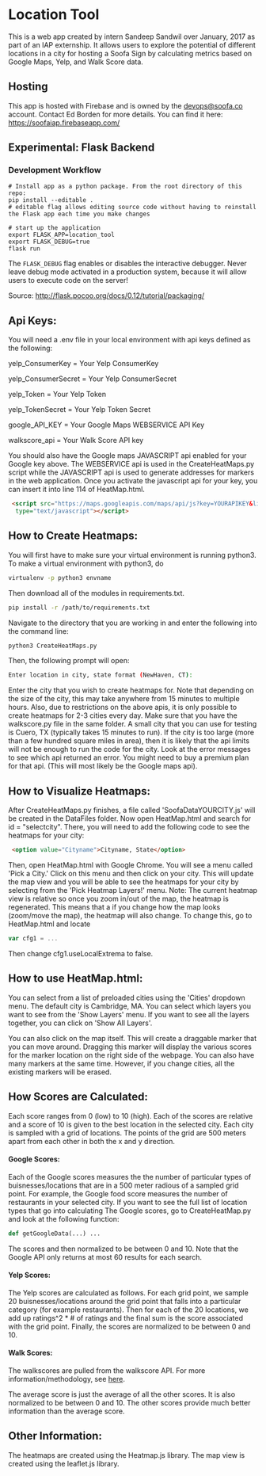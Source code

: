 # Location Tool

This is a web app created by intern Sandeep Sandwil over January, 2017 as part of an IAP externship. It allows users to explore the potential of different locations in a city for hosting a Soofa Sign by calculating metrics based on Google Maps, Yelp, and Walk Score data.

## Hosting

This app is hosted with Firebase and is owned by the devops@soofa.co account. Contact Ed Borden for more details. You can find it here: https://soofaiap.firebaseapp.com/

## Experimental: Flask Backend

### Development Workflow

```
# Install app as a python package. From the root directory of this repo:
pip install --editable .
# editable flag allows editing source code without having to reinstall the Flask app each time you make changes

# start up the application
export FLASK_APP=location_tool
export FLASK_DEBUG=true
flask run
```

The `FLASK_DEBUG` flag enables or disables the interactive debugger. Never leave debug mode activated in a production system, because it will allow users to execute code on the server!

Source: http://flask.pocoo.org/docs/0.12/tutorial/packaging/


## Api Keys:
You will need a .env file in your local environment with api keys defined as the following:

yelp_ConsumerKey = Your Yelp ConsumerKey

yelp_ConsumerSecret = Your Yelp ConsumerSecret 

yelp_Token = Your Yelp Token

yelp_TokenSecret = Your Yelp Token Secret

google_API_KEY = Your Google Maps WEBSERVICE API Key

walkscore_api = Your Walk Score API key

You should also have the Google maps JAVASCRIPT api enabled for your Google key above. The WEBSERVICE api is used in the CreateHeatMaps.py script while the JAVASCRIPT api is used to generate addresses for markers in the web application. Once you activate the javascript api for your key, you can insert it into line 114 of HeatMap.html. 

````HTML
 <script src="https://maps.googleapis.com/maps/api/js?key=YOURAPIKEY&libraries=places"
  type="text/javascript"></script>
````

## How to Create Heatmaps:

You will first have to make sure your virtual environment is running python3. To make a virtual environment with python3, do 
````bash
virtualenv -p python3 envname
````
Then download all of the modules in requirements.txt. 
````bash
pip install -r /path/to/requirements.txt
````
Navigate to the directory that you are working in and enter the following into the command line:

```` bash
python3 CreateHeatMaps.py
````

Then, the following prompt will open: 

```` bash
Enter location in city, state format (NewHaven, CT): 
````

Enter the city that you wish to create heatmaps for. Note that depending on the size of the city, this may take 
anywhere from 15 minutes to multiple hours. Also, due to restrictions on the above apis, it is only possible to create heatmaps for 2-3  cities every day. Make sure that you have the walkscore.py file in the same folder. A small city that you can use for testing is Cuero, TX (typically takes 15 minutes to run). If the city is too large (more than a few hundred square miles in area), then it is likely that the api limits will not be enough to run the code for the city. Look at the error messages to see which api returned an error. You might need to buy a premium plan for that api. (This will most likely be the Google maps api).


## How to Visualize Heatmaps:

After CreateHeatMaps.py finishes, a file called 'SoofaDataYOURCITY.js' will be created in the DataFiles folder. Now open
HeatMap.html and search for id = "selectcity". There, you will need to add the following code to see the heatmaps for your city:

```` HTML
 <option value="Cityname">Cityname, State</option>
 ````

 Then, open HeatMap.html with Google Chrome. You will see a menu called 'Pick a City.' Click on this menu and then click on your city. This will update the map view and you will be able to see the heatmaps for your city by selecting from the 'Pick Heatmap Layers!' menu. Note: The current heatmap view is relative so once you zoom in/out of the map, the heatmap is regenerated. This means that a if you change how the map looks (zoom/move the map), the heatmap will also change. To change this, go to HeatMap.html and locate

 ````javascript
 var cfg1 = ...
 ````
 Then change cfg1.useLocalExtrema to false.

## How to use HeatMap.html:

You can select from a list of preloaded cities using the 'Cities' dropdown menu. The default city is Cambridge, MA. You can select which layers you want to see from the 'Show Layers' menu. If you want to see all the layers together, you can click on 'Show All Layers'.

You can also click on the map itself. This will create a draggable marker that you can move around. Dragging this marker will display the various scores for the marker location on the right side of the webpage. You can also have many markers at the same time. However, if you change cities, all the existing markers will be erased.

## How Scores are Calculated:

Each score ranges from 0 (low) to 10 (high). Each of the scores are relative and a score of 10 is given to the best location in the selected city. Each city is sampled with a grid of locations. The points of the grid are 500 meters apart from each other in both the x and y direction.

#### Google Scores:
Each of the Google scores measures the the number of particular types of buisnesses/locations that are in a 500 meter radious of a sampled grid point. 
For example, the Google food score measures the number of restaurants in your selected city. If you want to see the full list of location types that go into calculating The Google scores, go to CreateHeatMap.py and look at the following function:
````python
def getGoogleData(...) ...
````

The scores and then normalized to be between 0 and 10. Note that the Google API only returns at most 60 results for each search.


#### Yelp Scores:

The Yelp scores are calculated as follows. For each grid point, we sample 20 buisnesses/locations around the grid point that falls into a particular category (for example restaurants). Then for each of the 20 locations, we add up ratings^2 * # of ratings and the final sum is the score associated with the grid point. Finally, the scores are normalized to be between 0 and 10.

#### Walk Scores:
The walkscores are pulled from the walkscore API. For more information/methodology, see [here](https://www.walkscore.com/methodology.shtml).

The average score is just the average of all the other scores. It is also normalized to be between 0 and 10. The other scores provide much better information than the average score.

## Other Information:

The heatmaps are created using the Heatmap.js library. The map view is created using the leaflet.js library.
